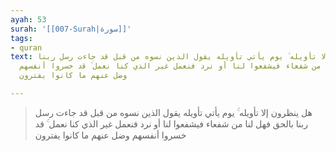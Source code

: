 ```yaml
---
ayah: 53
surah: '[[007-Surah|سورة]]'
tags:
- quran
text: هل ينظرون إلا تأويله ۚ يوم يأتي تأويله يقول الذين نسوه من قبل قد جاءت رسل ربنا
  بالحق فهل لنا من شفعاء فيشفعوا لنا أو نرد فنعمل غير الذي كنا نعمل ۚ قد خسروا أنفسهم
  وضل عنهم ما كانوا يفترون

---
```

> هل ينظرون إلا تأويله ۚ يوم يأتي تأويله يقول الذين نسوه من قبل قد جاءت رسل ربنا بالحق فهل لنا من شفعاء فيشفعوا لنا أو نرد فنعمل غير الذي كنا نعمل ۚ قد خسروا أنفسهم وضل عنهم ما كانوا يفترون
